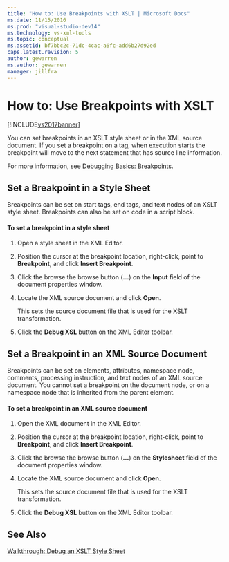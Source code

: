 ```yaml
---
title: "How to: Use Breakpoints with XSLT | Microsoft Docs"
ms.date: 11/15/2016
ms.prod: "visual-studio-dev14"
ms.technology: vs-xml-tools
ms.topic: conceptual
ms.assetid: bf7bbc2c-71dc-4cac-a6fc-add6b27d92ed
caps.latest.revision: 5
author: gewarren
ms.author: gewarren
manager: jillfra
---
```

# How to: Use Breakpoints with XSLT
[!INCLUDE[vs2017banner](../includes/vs2017banner.md)]

You can set breakpoints in an XSLT style sheet or in the XML source document. If you set a breakpoint on a tag, when execution starts the breakpoint will move to the next statement that has source line information.  
  
 For more information, see [Debugging Basics: Breakpoints](http://msdn.microsoft.com/752a02c2-0ac7-4c8b-aa1b-4b2b3b21152e).  
  
## Set a Breakpoint in a Style Sheet  
 Breakpoints can be set on start tags, end tags, and text nodes of an XSLT style sheet. Breakpoints can also be set on code in a script block.  
  
#### To set a breakpoint in a style sheet  
  
1. Open a style sheet in the XML Editor.  
  
2. Position the cursor at the breakpoint location, right-click, point to **Breakpoint**, and click **Insert Breakpoint**.  
  
3. Click the browse the browse button (**...**) on the **Input** field of the document properties window.  
  
4. Locate the XML source document and click **Open**.  
  
     This sets the source document file that is used for the XSLT transformation.  
  
5. Click the **Debug XSL** button on the XML Editor toolbar.  
  
## Set a Breakpoint in an XML Source Document  
 Breakpoints can be set on elements, attributes, namespace node, comments, processing instruction, and text nodes of an XML source document. You cannot set a breakpoint on the document node, or on a namespace node that is inherited from the parent element.  
  
#### To set a breakpoint in an XML source document  
  
1. Open the XML document in the XML Editor.  
  
2. Position the cursor at the breakpoint location, right-click, point to **Breakpoint**, and click **Insert Breakpoint**.  
  
3. Click the browse the browse button (**...**) on the **Stylesheet** field of the document properties window.  
  
4. Locate the XML source document and click **Open**.  
  
     This sets the source document file that is used for the XSLT transformation.  
  
5. Click the **Debug XSL** button on the XML Editor toolbar.  
  
## See Also  
 [Walkthrough: Debug an XSLT Style Sheet](../xml-tools/walkthrough-debug-an-xslt-style-sheet.md)
